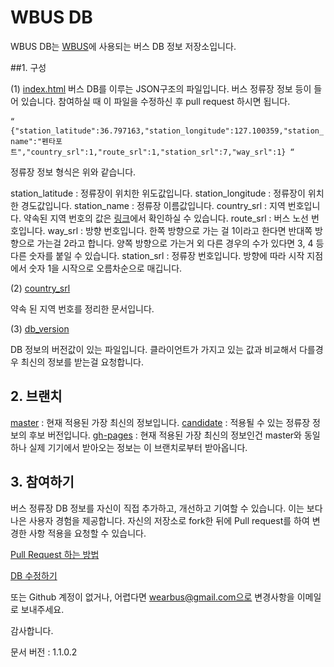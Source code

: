 # WBUS DB
WBUS DB는 [WBUS](http://play.google.com/store/apps/details?id=com.tarks.transport)에 사용되는 버스 DB 정보 저장소입니다.


##1. 구성

(1) [index.html](https://github.com/jeonghunn/wbus_db/blob/master/index.html)
버스 DB를 이루는 JSON구조의 파일입니다. 버스 정류장 정보 등이 들어 있습니다.  참여하실 때 이 파일을 수정하신 후  pull request 하시면 됩니다.

“`
{"station_latitude":36.797163,"station_longitude":127.100359,"station_name":"펜타포트","country_srl":1,"route_srl":1,"station_srl":7,"way_srl":1}
“`

정류장 정보 형식은 위와 같습니다.

station_latitude : 정류장이 위치한 위도값입니다.
station_longitude : 정류장이 위치한 경도값입니다.
station_name : 정류장 이름값입니다.
country_srl : 지역 번호입니다. 약속된 지역 번호의 값은 [링크](https://github.com/jeonghunn/wbus_db/blob/master/country_srl.md)에서 확인하실 수 있습니다.
route_srl : 버스 노선 번호입니다.
way_srl : 방향 번호입니다. 한쪽 방향으로 가는 걸 1이라고 한다면 반대쪽 방향으로 가는걸 2라고 합니다. 양쪽 방향으로 가는거 외 다른 경우의 수가 있다면 3, 4 등 다른 숫자를 붙일 수 있습니다.
station_srl : 정류장 번호입니다. 방향에 따라 시작 지점에서 숫자 1을 시작으로 오름차순으로 매깁니다.

(2) [country_srl](https://github.com/jeonghunn/wbus_db/blob/master/country_srl.md)

약속 된 지역 번호를 정리한 문서입니다.

(3) [db_version](https://github.com/jeonghunn/wbus_db/blob/master/db_version.html)

DB 정보의 버전값이 있는 파일입니다. 클라이언트가 가지고 있는 값과 비교해서 다를경우 최신의 정보를 받는걸 요청합니다.

## 2. 브랜치

[master](https://github.com/jeonghunn/wbus_db/tree/master) : 현재 적용된 가장 최신의 정보입니다.
[candidate](https://github.com/jeonghunn/wbus_db/tree/candidate) : 적용될 수 있는 정류장 정보의 후보 버전입니다.
[gh-pages](https://github.com/jeonghunn/wbus_db/tree/gh-pages) : 현재 적용된 가장 최신의 정보인건 master와 동일하나 실제 기기에서 받아오는 정보는 이 브랜치로부터 받아옵니다.

## 3. 참여하기

버스 정류장 DB 정보를 자신이 직접  추가하고, 개선하고 기여할 수 있습니다. 이는 보다 나은 사용자 경험을 제공합니다.
자신의 저장소로 fork한 뒤에 Pull request를 하여 변경한 사항 적용을 요청할 수 있습니다.

[Pull Request 하는 방법](https://www.xpressengine.com/devlog/22791272)

[DB 수정하기](https://github.com/jeonghunn/wbus_db/edit/master/index.html)

또는 Github 계정이 없거나, 어렵다면 wearbus@gmail.com으로 변경사항을 이메일로 보내주세요. 

감사합니다.

문서 버전 : 1.1.0.2
